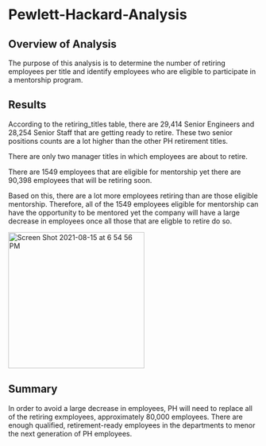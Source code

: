 # Pewlett-Hackard-Analysis
## Overview of Analysis
The purpose of this analysis is to determine the number of retiring employees per title and identify employees who are eligible to participate in a mentorship program. 

## Results
According to the retiring_titles table, there are 29,414 Senior Engineers and 28,254 Senior Staff that are getting ready to retire. These two senior positions counts are a lot higher than the other PH retirement titles.

There are only two manager titles in which employees are about to retire. 

There are 1549 employees that are eligible for mentorship yet there are 90,398 employees that will be retiring soon. 

Based on this, there are a lot more employees retiring than are those eligible mentorship. Therefore, all of the 1549 employees eligible for mentorship can have the opportunity to be mentored yet the company will have a large decrease in employees once all those that are eligble to retire do so.

<img width="274" alt="Screen Shot 2021-08-15 at 6 54 56 PM" src="https://user-images.githubusercontent.com/86024512/129495101-41f34f4b-09f7-4317-b966-c0cc9eeeabdd.png">

## Summary
In order to avoid a large decrease in employees, PH will need to replace all of the retiring exmployees, approximately 80,000 employees. There are enough qualified, retirement-ready employees in the departments to menor the next generation of PH employees. 
